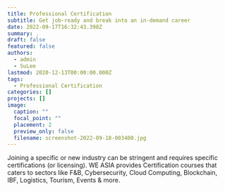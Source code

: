 ```yaml
---
title: Professional Certification
subtitle: Get job-ready and break into an in-demand career
date: 2022-09-17T16:32:43.398Z
summary: .
draft: false
featured: false
authors:
  - admin
  - SuLee
lastmod: 2020-12-13T00:00:00.000Z
tags:
  - Professional Certification
categories: []
projects: []
image:
  caption: ""
  focal_point: ""
  placement: 2
  preview_only: false
  filename: screenshot-2022-09-18-003400.jpg
---
```

Joining a specific or new industry can be stringent and requires specific certifications (or licensing). WE ASIA provides Certification courses that caters to sectors like F&B, Cybersecurity, Cloud Computing, Blockchain, IBF, Logistics, Tourism, Events & more.
